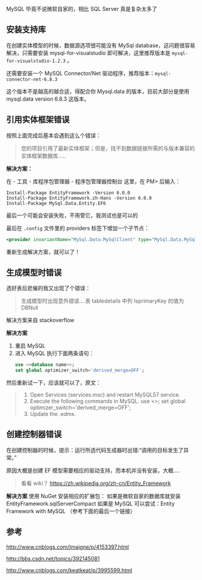 MySQL 毕竟不说微软自家的，相比 SQL Server 真是复杂太多了

## 安装支持库

在创建实体模型的时候，数据源选项很可能没有 MySql database，这问题很容易解决，只需要安装 mysql-for-visualstudio 即可解决，这里推荐版本是 `mysql-for-visualstudio-1.2.3` 。

还需要安装一个 MySQL Connector/Net 驱动程序，推荐版本：`mysql-connector-net-6.8.3`

这个版本不是越高的越合适，得配合你 Mysql.data 的版本，目前大部分是使用 mysql.data version 6.8.3 这版本。

## 引用实体框架错误

按照上面完成后基本会遇到这么个错误：

> 您的项目引用了最新实体框架；但是，找不到数据链接所需的与版本兼容的实体框架数据库.....

**解决方案：**

在 - 工具 - 库程序包管理器 - 程序包管理器控制台 这里，在 PM> 后输入： 

``` shell
Install-Package EntityFramework -Version 6.0.0
Install-Package EntityFramework.zh-Hans -Version 6.0.0
Install-Package MySql.Data.Entity.EF6
```

最后一个可能会安装失败，不用管它，我测试也是可以的

最后在 `.config` 文件里的 providers 标签下增加一个子节点：

``` xml
<provider invariantName="MySql.Data.MySqlClient" type="MySql.Data.MySqlClient.MySqlProviderServices, MySql.Data.Entity.EF6"></provider>
```

重新生成解决方案，就可以了！

## 生成模型时错误

选好表后悲催的我又出现了个错误：

> 生成模型时出现意外错误....表 tabledetails 中列 IsprimaryKey 的值为 DBNull

解决方案来自 stackoverflow

**解决方案**
1. 重启 MySQL
2. 进入 MySQL 执行下面两条语句：
   ``` sql
   use <<database name>>;
   set global optimizer_switch='derived_merge=OFF';
   ```

然后重新试一下，应该就可以了，原文：

> 1. Open Services (services.msc) and restart MySQL57 service.
> 2. Execute the following commands in MySQL.
>    use <<database name>>;
>    set global optimizer_switch='derived_merge=OFF';
> 3. Update the .edmx.

## 创建控制器错误

在创建控制器的时候，提示：运行所选代码生成器时出错:“调用的目标发生了异常。”

原因大概是创建 EF 模型需要相应的驱动支持，而本机并没有安装，大概....
> 看看 wiki？ https://zh.wikipedia.org/zh-cn/Entity_Framework

**解决方案**
使用 NuGet 安装相应的扩展包：
如果是微软自家的数据库就安装 EntityFramework.sqlServerCompact
如果是 MySQL 可以尝试：Entity Framework with MySQL （参考下面的最后一个链接）

## 参考

http://www.cnblogs.com/Imaigne/p/4153397.html

http://bbs.csdn.net/topics/392145081

http://www.cnblogs.com/keatkeat/p/3995599.html
